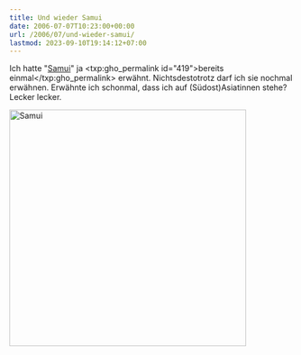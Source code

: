 ```yaml
---
title: Und wieder Samui
date: 2006-07-07T10:23:00+00:00
url: /2006/07/und-wieder-samui/
lastmod: 2023-09-10T19:14:12+07:00
---
```

Ich hatte "[Samui][1]" ja <txp:gho_permalink id="419">bereits einmal</txp:gho_permalink> erwähnt. Nichtsdestotrotz darf ich sie nochmal erwähnen. Erwähnte ich schonmal, dass ich auf (Südost)Asiatinnen stehe? Lecker lecker.

[<img width="420" src="//static.flickr.com/29/51178687_3366a41591.jpg" alt="Samui" />][2]

 [1]: http://www.flickr.com/photos/cospho/51178687/
 [2]: http://www.flickr.com/photos/cospho/51178687/ "Samui"
